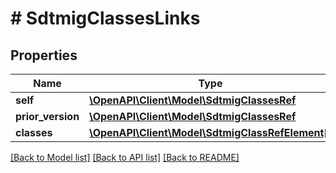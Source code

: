 # # SdtmigClassesLinks

## Properties

Name | Type | Description | Notes
------------ | ------------- | ------------- | -------------
**self** | [**\OpenAPI\Client\Model\SdtmigClassesRef**](SdtmigClassesRef.md) |  | [optional]
**prior_version** | [**\OpenAPI\Client\Model\SdtmigClassesRef**](SdtmigClassesRef.md) |  | [optional]
**classes** | [**\OpenAPI\Client\Model\SdtmigClassRefElement[]**](SdtmigClassRefElement.md) |  | [optional]

[[Back to Model list]](../../README.md#models) [[Back to API list]](../../README.md#endpoints) [[Back to README]](../../README.md)
